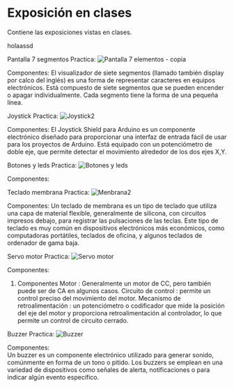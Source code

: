 # Exposición en clases
Contiene las exposiciones vistas en clases.


holaassd 

Pantalla 7 segmentos
Practica:
![Pantalla 7 elementos - copia](https://github.com/user-attachments/assets/097ed5cf-f41f-46b6-aea0-df8dc6adbc16)

Componentes:
El visualizador de siete segmentos (llamado también display por calco del inglés) es una forma de representar caracteres en equipos electrónicos. Está compuesto de siete segmentos que se pueden encender o apagar individualmente. Cada segmento tiene la forma de una pequeña línea.

Joystick
Practica:
![Joystick2](https://github.com/user-attachments/assets/71300ced-aecb-4aba-af40-bb4ba43fcf95)

Componentes:
El Joystick Shield para Arduino es un componente electrónico diseñado para proporcionar una interfaz de entrada fácil de usar para los proyectos de Arduino. Está equipado con un potenciómetro de doble eje, que permite detectar el movimiento alrededor de los dos ejes X,Y.

Botones y leds
Practica:
![Botones y leds](https://github.com/user-attachments/assets/e201a2b5-c889-4cf3-8ae7-c27c28a3fc4d)

Componentes:

Teclado membrana
Practica:
![Menbrana2](https://github.com/user-attachments/assets/e1e7c6c8-736d-4ccf-9834-c546e9b82684)

Componentes:
Un teclado de membrana es un tipo de teclado que utiliza una capa de material flexible, generalmente de silicona, con circuitos impresos debajo, para registrar las pulsaciones de las teclas. Este tipo de teclado es muy común en dispositivos electrónicos más económicos, como computadoras portátiles, teclados de oficina, y algunos teclados de ordenador de gama baja.

Servo motor
Practica:
![Servo motor](https://github.com/user-attachments/assets/35599539-6f8d-4d94-b70a-fcd802fb6803)

Componentes:
1. Componentes
Motor : Generalmente un motor de CC, pero también puede ser de CA en algunos casos.
Circuito de control : permite un control preciso del movimiento del motor.
Mecanismo de retroalimentación : un potenciómetro o codificador que mide la posición del eje del motor y proporciona retroalimentación al controlador, lo que permite un control de circuito cerrado.

Buzzer
Practica:
![Buzzer](https://github.com/user-attachments/assets/d353db9a-d81d-4a1f-95b3-8db4a5e7f103)

Componentes:    
Un buzzer es un componente electrónico utilizado para generar sonido, comúnmente en forma de un tono o pitido. Los buzzers se emplean en una variedad de dispositivos como señales de alerta, notificaciones o para indicar algún evento específico.
